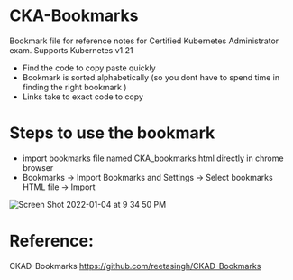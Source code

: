 # CKA-Bookmarks
Bookmark file for reference notes for Certified Kubernetes Administrator exam.  Supports Kubernetes v1.21
- Find the code to copy paste quickly
- Bookmark is sorted alphabetically (so you dont have to spend time in finding the right bookmark )
- Links take to exact code to copy


# Steps to use the bookmark
- import bookmarks file named CKA_bookmarks.html directly in chrome browser
- Bookmarks -> Import Bookmarks and Settings -> Select bookmarks HTML file -> Import

![Screen Shot 2022-01-04 at 9 34 50 PM](https://user-images.githubusercontent.com/14129300/148165759-c49cd2e1-bdd6-413f-a042-098fd182537a.png)


# Reference:

CKAD-Bookmarks 
https://github.com/reetasingh/CKAD-Bookmarks
